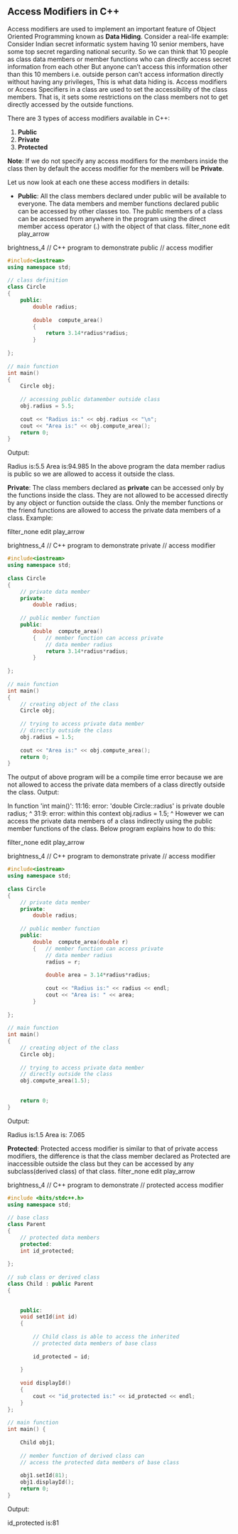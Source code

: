 ## Access Modifiers in C++

Access modifiers are used to implement an important feature of Object Oriented Programming known as **Data Hiding**. Consider a real-life example: Consider Indian secret informatic system having 10 senior members, have some top secret regarding national security. So we can think that 10 people as class data members or member functions who can directly access secret information from each other But anyone can’t access this information other than this 10 members i.e. outside person can’t access information directly without having any privileges, This is what data hiding is.
Access modifiers or Access Specifiers in a class are used to set the accessibility of the class members. That is, it sets some restrictions on the class members not to get directly accessed by the outside functions.

There are 3 types of access modifiers available in C++:

1. **Public**
2. **Private**
3. **Protected**

**Note**: If we do not specify any access modifiers for the members inside the class then by default the access modifier for the members will be **Private**.



 

Let us now look at each one these access modifiers in details:

* **Public**: All the class members declared under public will be available to everyone. The data members and member functions declared public can be accessed by other classes too. The public members of a class can be accessed from anywhere in the program using the direct member access operator (.) with the object of that class.
filter_none
edit
play_arrow

brightness_4
// C++ program to demonstrate public 
// access modifier 
``` c++  
#include<iostream> 
using namespace std; 
  
// class definition 
class Circle 
{ 
    public:  
        double radius; 
          
        double  compute_area() 
        { 
            return 3.14*radius*radius; 
        } 
      
}; 
  
// main function 
int main() 
{ 
    Circle obj; 
      
    // accessing public datamember outside class 
    obj.radius = 5.5; 
      
    cout << "Radius is:" << obj.radius << "\n"; 
    cout << "Area is:" << obj.compute_area(); 
    return 0; 
} 
```
Output:

Radius is:5.5
Area is:94.985
In the above program the data member radius is public so we are allowed to access it outside the class.

**Private**: The class members declared as **private** can be accessed only by the functions inside the class. They are not allowed to be accessed directly by any object or function outside the class. Only the member functions or the friend functions are allowed to access the private data members of a class.
Example:

 

filter_none
edit
play_arrow

brightness_4
// C++ program to demonstrate private 
// access modifier 
``` c++
#include<iostream> 
using namespace std; 
  
class Circle 
{    
    // private data member 
    private:  
        double radius; 
       
    // public member function     
    public:     
        double  compute_area() 
        {   // member function can access private  
            // data member radius 
            return 3.14*radius*radius; 
        } 
      
}; 
  
// main function 
int main() 
{    
    // creating object of the class 
    Circle obj; 
      
    // trying to access private data member 
    // directly outside the class 
    obj.radius = 1.5; 
      
    cout << "Area is:" << obj.compute_area(); 
    return 0; 
} 
```
The output of above program will be a compile time error because we are not allowed to access the private data members of a class directly outside the class.
Output:

 In function 'int main()':
11:16: error: 'double Circle::radius' is private
         double radius;
                ^
31:9: error: within this context
     obj.radius = 1.5;
         ^
However we can access the private data members of a class indirectly using the public member functions of the class. Below program explains how to do this:

filter_none
edit
play_arrow

brightness_4
// C++ program to demonstrate private 
// access modifier 
``` c++  
#include<iostream> 
using namespace std; 
  
class Circle 
{    
    // private data member 
    private:  
        double radius; 
       
    // public member function     
    public:     
        double  compute_area(double r) 
        {   // member function can access private  
            // data member radius 
            radius = r; 
              
            double area = 3.14*radius*radius; 
              
            cout << "Radius is:" << radius << endl; 
            cout << "Area is: " << area; 
        } 
      
}; 
  
// main function 
int main() 
{    
    // creating object of the class 
    Circle obj; 
      
    // trying to access private data member 
    // directly outside the class 
    obj.compute_area(1.5); 
      
      
    return 0; 
} 
```
Output:

Radius is:1.5
Area is: 7.065

**Protected**: Protected access modifier is similar to that of private access modifiers, the difference is that the class member declared as Protected are inaccessible outside the class but they can be accessed by any subclass(derived class) of that class.
filter_none
edit
play_arrow

brightness_4
// C++ program to demonstrate 
// protected access modifier 
``` c++
#include <bits/stdc++.h> 
using namespace std; 
  
// base class 
class Parent 
{    
    // protected data members 
    protected: 
    int id_protected; 
     
}; 
  
// sub class or derived class 
class Child : public Parent 
{ 
     
      
    public: 
    void setId(int id) 
    { 
          
        // Child class is able to access the inherited  
        // protected data members of base class 
          
        id_protected = id; 
          
    } 
      
    void displayId() 
    { 
        cout << "id_protected is:" << id_protected << endl; 
    } 
}; 
  
// main function 
int main() { 
      
    Child obj1; 
      
    // member function of derived class can 
    // access the protected data members of base class 
      
    obj1.setId(81); 
    obj1.displayId(); 
    return 0; 
} 
```
Output:

id_protected is:81
